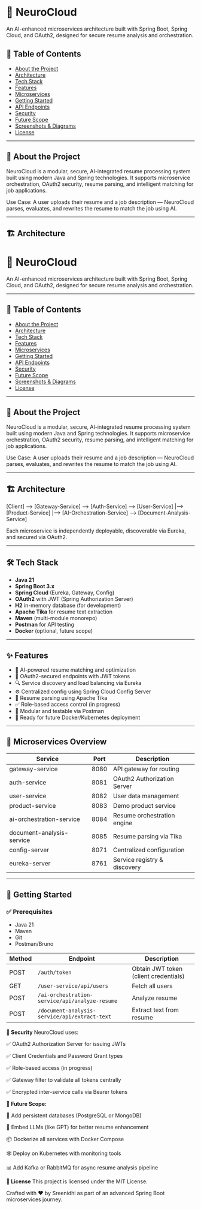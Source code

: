 # 🧠 NeuroCloud

An AI-enhanced microservices architecture built with Spring Boot, Spring Cloud, and OAuth2, designed for secure resume analysis and orchestration.


## 📑 Table of Contents

- [About the Project](#-about-the-project)
- [Architecture](#-architecture)
- [Tech Stack](#-tech-stack)
- [Features](#-features)
- [Microservices](#-microservices)
- [Getting Started](#-getting-started)
- [API Endpoints](#-api-endpoints)
- [Security](#-security)
- [Future Scope](#-future-scope)
- [Screenshots & Diagrams](#-screenshots--diagrams)
- [License](#-license)

---

## 🧩 About the Project

NeuroCloud is a modular, secure, AI-integrated resume processing system built using modern Java and Spring technologies. It supports microservice orchestration, OAuth2 security, resume parsing, and intelligent matching for job applications.

Use Case: A user uploads their resume and a job description — NeuroCloud parses, evaluates, and rewrites the resume to match the job using AI.

---

## 🏗️ Architecture

# 🧠 NeuroCloud

An AI-enhanced microservices architecture built with Spring Boot, Spring Cloud, and OAuth2, designed for secure resume analysis and orchestration.

---

## 📑 Table of Contents

- [About the Project](#-about-the-project)
- [Architecture](#-architecture)
- [Tech Stack](#-tech-stack)
- [Features](#-features)
- [Microservices](#-microservices)
- [Getting Started](#-getting-started)
- [API Endpoints](#-api-endpoints)
- [Security](#-security)
- [Future Scope](#-future-scope)
- [Screenshots & Diagrams](#-screenshots--diagrams)
- [License](#-license)

---

## 🧩 About the Project

NeuroCloud is a modular, secure, AI-integrated resume processing system built using modern Java and Spring technologies. It supports microservice orchestration, OAuth2 security, resume parsing, and intelligent matching for job applications.

Use Case: A user uploads their resume and a job description — NeuroCloud parses, evaluates, and rewrites the resume to match the job using AI.

---

## 🏗️ Architecture

[Client] --> [Gateway-Service] --> [Auth-Service] --> [User-Service]
|--> [Product-Service]
|--> [AI-Orchestration-Service] --> [Document-Analysis-Service]


Each microservice is independently deployable, discoverable via Eureka, and secured via OAuth2.

---

## 🛠 Tech Stack

- **Java 21**
- **Spring Boot 3.x**
- **Spring Cloud** (Eureka, Gateway, Config)
- **OAuth2** with JWT (Spring Authorization Server)
- **H2** in-memory database (for development)
- **Apache Tika** for resume text extraction
- **Maven** (multi-module monorepo)
- **Postman** for API testing
- **Docker** (optional, future scope)

---

## ✨ Features

- 🧠 AI-powered resume matching and optimization
- 🔐 OAuth2-secured endpoints with JWT tokens
- 🔍 Service discovery and load balancing via Eureka
- ⚙️ Centralized config using Spring Cloud Config Server
- 📄 Resume parsing using Apache Tika
- ✅ Role-based access control (in progress)
- 🧪 Modular and testable via Postman
- 🚀 Ready for future Docker/Kubernetes deployment

---

## 🧩 Microservices Overview

| Service | Port | Description |
|--------|------|-------------|
| gateway-service | 8080 | API gateway for routing |
| auth-service | 8081 | OAuth2 Authorization Server |
| user-service | 8082 | User data management |
| product-service | 8083 | Demo product service |
| ai-orchestration-service | 8084 | Resume orchestration engine |
| document-analysis-service | 8085 | Resume parsing via Tika |
| config-server | 8071 | Centralized configuration |
| eureka-server | 8761 | Service registry & discovery |

---

## 🚀 Getting Started

### ✅ Prerequisites

- Java 21
- Maven
- Git
- Postman/Bruno

| Method | Endpoint                                       | Description                           |
| ------ | ---------------------------------------------- | ------------------------------------- |
| POST   | `/auth/token`                                  | Obtain JWT token (client credentials) |
| GET    | `/user-service/api/users`                      | Fetch all users                       |
| POST   | `/ai-orchestration-service/api/analyze-resume` | Analyze resume                        |
| POST   | `/document-analysis-service/api/extract-text`  | Extract text from resume              |

**🔐 Security**
NeuroCloud uses:

✅ OAuth2 Authorization Server for issuing JWTs

✅ Client Credentials and Password Grant types

✅ Role-based access (in progress)

✅ Gateway filter to validate all tokens centrally

✅ Encrypted inter-service calls via Bearer tokens

**🔮 Future Scope:**

🧾 Add persistent databases (PostgreSQL or MongoDB)

🧠 Embed LLMs (like GPT) for better resume enhancement

📦 Dockerize all services with Docker Compose

🕸 Deploy on Kubernetes with monitoring tools

📊 Add Kafka or RabbitMQ for async resume analysis pipeline

**🪪 License**
This project is licensed under the MIT License.


Crafted with ❤️ by Sreenidhi as part of an advanced Spring Boot microservices journey.
